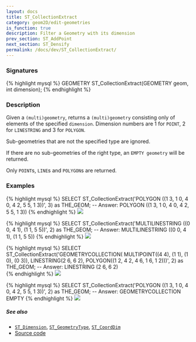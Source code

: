 ```yaml
---
layout: docs
title: ST_CollectionExtract
category: geom2D/edit-geometries
is_function: true
description: Filter a Geometry with its dimension
prev_section: ST_AddPoint
next_section: ST_Densify
permalink: /docs/dev/ST_CollectionExtract/
---
```


### Signatures

{% highlight mysql %}
GEOMETRY ST_CollectionExtract(GEOMETRY geom, int dimension);
{% endhighlight %}

### Description

Given a `(multi)geometry`, returns a `(multi)geometry` consisting only of elements of the specified `dimension`. Dimension numbers are 1 for `POINT`, 2 for `LINESTRING` and 3 for `POLYGON`.

Sub-geometries that are not the specified type are ignored.

If there are no sub-geometries of the right type, an `EMPTY geometry` will be returned. 

Only `POINT`s, `LINE`s and `POLYGON`s are returned.

### Examples

{% highlight mysql %}
SELECT ST_CollectionExtract('POLYGON ((1 3, 1 0, 4 0, 4 2, 5 5, 1 3))', 3) as THE_GEOM;
-- Answer: POLYGON ((1 3, 1 0, 4 0, 4 2, 5 5, 1 3)) 
{% endhighlight %}
<img class="displayed" src="../ST_CollectionExtract_1.png"/>

{% highlight mysql %}
SELECT ST_CollectionExtract('MULTILINESTRING ((0 0, 4 1), (1 1, 5 5))', 2) as THE_GEOM;
-- Answer: MULTILINESTRING ((0 0, 4 1), (1 1, 5 5))
{% endhighlight %}
<img class="displayed" src="../ST_CollectionExtract_2.png"/>

{% highlight mysql %}
SELECT ST_CollectionExtract('GEOMETRYCOLLECTION(
                       MULTIPOINT((4 4), (1 1), (1 0), (0 3)),
                       LINESTRING(2 6, 6 2),
                       POLYGON((1 2, 4 2, 4 6, 1 6, 1 2)))', 2) 
                       as THE_GEOM;
-- Answer: LINESTRING (2 6, 6 2)  
{% endhighlight %}
<img class="displayed" src="../ST_CollectionExtract_3.png"/>

{% highlight mysql %}
SELECT ST_CollectionExtract('POLYGON ((1 3, 1 0, 4 0, 4 2, 5 5, 1 3))', 2) as THE_GEOM;
-- Answer: GEOMETRYCOLLECTION EMPTY
{% endhighlight %}
<img class="displayed" src="../ST_CollectionExtract_4.png"/>


##### See also

* [`ST_Dimension`](../ST_Dimension), [`ST_GeometryType`](../ST_GeometryType), [`ST_CoordDim`](../ST_CoordDim)
* <a href="https://github.com/orbisgis/h2gis/blob/master/h2gis-functions/src/main/java/org/h2gis/functions/spatial/edit/ST_CollectionExtract.java" target="_blank">Source code</a>

